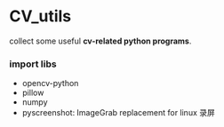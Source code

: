 # CV_utils

collect some useful **cv-related python programs**.


### import libs

- opencv-python
- pillow
- numpy
- pyscreenshot: ImageGrab replacement for linux 录屏